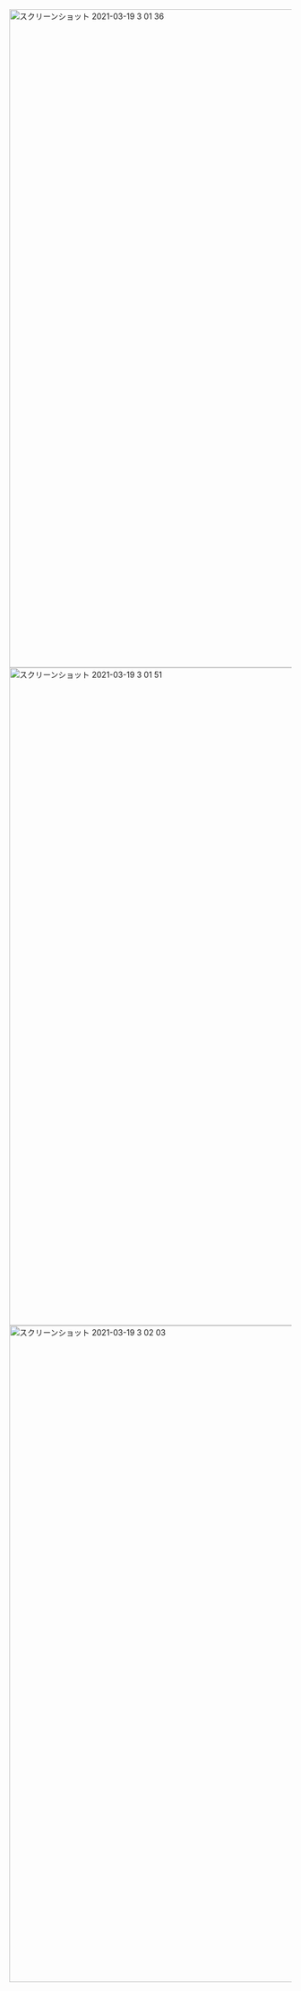 <img width="1173" alt="スクリーンショット 2021-03-19 3 01 36" src="https://user-images.githubusercontent.com/15213843/111674616-8afc6700-885f-11eb-9eb1-83cc42d54325.png">


<img width="1172" alt="スクリーンショット 2021-03-19 3 01 51" src="https://user-images.githubusercontent.com/15213843/111674638-8f288480-885f-11eb-9461-a1cc852e52c9.png">

<img width="1170" alt="スクリーンショット 2021-03-19 3 02 03" src="https://user-images.githubusercontent.com/15213843/111674643-9059b180-885f-11eb-9594-3422eab8c566.png">

